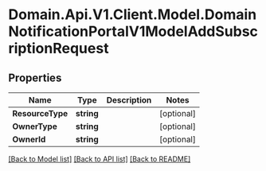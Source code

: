 # Domain.Api.V1.Client.Model.DomainNotificationPortalV1ModelAddSubscriptionRequest
## Properties

Name | Type | Description | Notes
------------ | ------------- | ------------- | -------------
**ResourceType** | **string** |  | [optional] 
**OwnerType** | **string** |  | [optional] 
**OwnerId** | **string** |  | [optional] 

[[Back to Model list]](../README.md#documentation-for-models) [[Back to API list]](../README.md#documentation-for-api-endpoints) [[Back to README]](../README.md)

